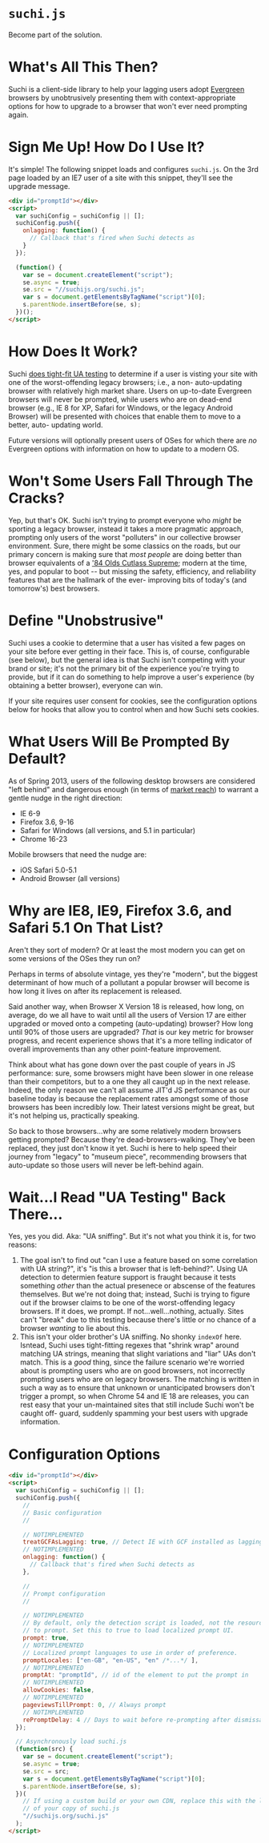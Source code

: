 <h1><code>suchi.js</code></h1>

Become part of the solution.

<!--
[toc]
-->

# What's All This Then?

Suchi is a client-side library to help your lagging users adopt
[Evergreen](http://goo.gl/Qe8EA) browsers by unobtrusively presenting them with
context-appropriate options for how to upgrade to a browser that won't ever need
prompting again.

# Sign Me Up! How Do I Use It?

It's simple! The following snippet loads and configures `suchi.js`. On the 3rd
page loaded by an IE7 user of a site with this snippet, they'll see the upgrade
message.

```html
<div id="promptId"></div>
<script>
  var suchiConfig = suchiConfig || [];
  suchiConfig.push({
    onlagging: function() {
      // Callback that's fired when Suchi detects as
    }
  });

  (function() {
    var se = document.createElement("script");
    se.async = true;
    se.src = "//suchijs.org/suchi.js";
    var s = document.getElementsByTagName("script")[0];
    s.parentNode.insertBefore(se, s);
  })();
</script>
```

# How Does It Work?

Suchi [does tight-fit UA testing](http://goo.gl/hJ98J) to determine if a user is
visting your site with one of the worst-offending legacy browsers; i.e., a non-
auto-updating browser with relatively high market share. Users on up-to-date
Evergreen browsers will never be prompted, while users who are on dead-end
browser (e.g., IE 8 for XP, Safari for Windows, or the legacy Android Browser)
will be presented with choices that enable them to move to a better, auto-
updating world.

Future versions will optionally present users of OSes for which there are _no_
Evergreen options with information on how to update to a modern OS.

# Won't Some Users Fall Through The Cracks?

Yep, but that's OK. Suchi isn't trying to prompt everyone who _might_ be
sporting a legacy browser, instead it takes a more pragmatic approach, prompting
only users of the worst "polluters" in our collective browser environment. Sure,
there might be some classics on the roads, but our primary concern is making
sure that _most people_ are doing better than browser equivalents of a ['84 Olds
Cutlass Supreme](http://goo.gl/GRNHo); modern at the time, yes, and popular to
boot -- but missing the safety, efficiency, and reliability features that are
the hallmark of the ever- improving bits of today's (and tomorrow's) best
browsers.

# Define "Unobstrusive"

Suchi uses a cookie to determine that a user has visited a few pages on your
site before ever getting in their face. This is, of course, configurable (see
below), but the general idea is that Suchi isn't competing with your brand or
site; it's not the primary bit of the experience you're trying to provide, but
if it can do something to help improve a user's experience (by obtaining a
better browser), everyone can win.

If your site requires user consent for cookies, see the configuration options
below for hooks that allow you to control when and how Suchi sets cookies.

# What Users Will Be Prompted By Default?

As of Spring 2013, users of the following desktop browsers are considered "left
behind" and dangerous enough (in terms of [market reach](http://goo.gl/nO6mG))
to warrant a gentle nudge in the right direction:

  * IE 6-9
  * Firefox 3.6, 9-16
  * Safari for Windows (all versions, and 5.1 in particular)
  * Chrome 16-23

Mobile browsers that need the nudge are:

  * iOS Safari 5.0-5.1
  * Android Browser (all versions)

# Why are IE8, IE9, Firefox 3.6, and Safari 5.1 On That List?

Aren't they sort of modern? Or at least the most modern you can get on some
versions of the OSes they run on?

Perhaps in terms of absolute vintage, yes they're "modern", but the biggest
determinant of how much of a pollutant a popular browser will become is how long
it lives on after its replacement is released.

Said another way, when Browser X Version 18 is released, how long, on average,
do we all have to wait until all the users of Version 17 are either upgraded or
moved onto a competing (auto-updating) browser? How long until 90% of those
users are upgraded? _*That*_ is our key metric for browser progress, and recent
experience shows that it's a more telling indicator of overall improvements than
any other point-feature improvement.

Think about what has gone down over the past couple of years in JS performance:
sure, some browsers might have been slower in one release than their
competitors, but to a one they all caught up in the next release. Indeed, the
only reason we can't all assume JIT'd JS performance as our baseline today is
because the replacement rates amongst some of those browsers has been incredibly
low. Their latest versions might be great, but it's not helping us, practically
speaking.

So back to those browsers...why are some relatively modern browsers getting
prompted? Because they're dead-browsers-walking. They've been replaced, they
just don't know it yet. Suchi is here to help speed their journey from "legacy"
to "museum piece", recommending browsers that auto-update so those users will
never be left-behind again.

# Wait...I Read "UA Testing" Back There...

Yes, yes you did. Aka: "UA sniffing". But it's not what you think it is, for two
reasons:

  1. The goal isn't to find out "can I use a feature based on some correlation
     with UA string?", it's "is this a browser that is left-behind?". Using UA
     detection to determien feature support is fraught because it tests
     something _other_ than the actual presenece or abscense of the features
     themselves. But we're not doing that; instead, Suchi is trying to figure
     out if the browser claims to be one of the worst-offending legacy browsers.
     If it does, we prompt. If not...well...nothing, actually. Sites can't
     "break" due to this testing because there's little or no chance of a
     browser _wanting_ to lie about this.
  2. This isn't your older brother's UA sniffing. No shonky `indexOf` here.
     Isntead, Suchi uses tight-fitting regexes that "shrink wrap" around
     matching UA strings, meaning that slight variations and "liar" UAs don't
     match. This is a _good_ thing, since the failure scenario we're worried
     about is prompting users who are on good browsers, not incorrectly
     prompting users who are on legacy browsers. The matching is written in such
     a way as to ensure that unknown or unanticipated browsers don't trigger a
     prompt, so when Chrome 54 and IE 18 are releases, you can rest easy that
     your un-maintained sites that still include Suchi won't be caught off-
     guard, suddenly spamming your best users with upgrade information.

# Configuration Options

```html
<div id="promptId"></div>
<script>
  var suchiConfig = suchiConfig || [];
  suchiConfig.push({
    //
    // Basic configuration
    //

    // NOTIMPLEMENTED
    treatGCFAsLagging: true, // Detect IE with GCF installed as lagging
    // NOTIMPLEMENTED
    onlagging: function() {
      // Callback that's fired when Suchi detects as
    },

    //
    // Prompt configuration
    //

    // NOTIMPLEMENTED
    // By default, only the detection script is loaded, not the resources needed
    // to prompt. Set this to true to load localized prompt UI.
    prompt: true,
    // NOTIMPLEMENTED
    // Localized prompt languages to use in order of preference.
    promptLocales: ["en-GB", "en-US", "en" /*...*/ ],
    // NOTIMPLEMENTED
    promptAt: "promptId", // id of the element to put the prompt in
    // NOTIMPLEMENTED
    allowCookies: false,
    // NOTIMPLEMENTED
    pageviewsTillPrompt: 0, // Always prompt
    // NOTIMPLEMENTED
    rePromptDelay: 4 // Days to wait before re-prompting after dismissal
  });

  // Asynchronously load suchi.js
  (function(src) {
    var se = document.createElement("script");
    se.async = true;
    se.src = src;
    var s = document.getElementsByTagName("script")[0];
    s.parentNode.insertBefore(se, s);
  })(
    // If using a custom build or your own CDN, replace this with the location
    // of your copy of suchi.js
    "//suchijs.org/suchi.js"
  );
</script>
```

